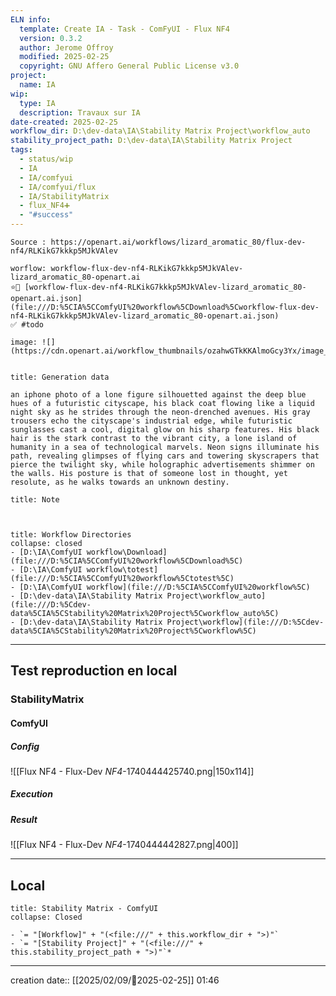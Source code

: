 ```yaml
---
ELN info:
  template: Create IA - Task - ComFyUI - Flux NF4
  version: 0.3.2
  author: Jerome Offroy
  modified: 2025-02-25
  copyright: GNU Affero General Public License v3.0
project:
  name: IA
wip:
  type: IA
  description: Travaux sur IA
date-created: 2025-02-25
workflow_dir: D:\dev-data\IA\Stability Matrix Project\workflow_auto
stability_project_path: D:\dev-data\IA\Stability Matrix Project
tags:
  - status/wip
  - IA
  - IA/comfyui
  - IA/comfyui/flux
  - IA/StabilityMatrix
  - flux_NF4➕
  - "#success"
---
```

```ad-tip
Source : https://openart.ai/workflows/lizard_aromatic_80/flux-dev-nf4/RLKikG7kkkp5MJkVAlev

worflow: workflow-flux-dev-nf4-RLKikG7kkkp5MJkVAlev-lizard_aromatic_80-openart.ai
⭐🚧 [workflow-flux-dev-nf4-RLKikG7kkkp5MJkVAlev-lizard_aromatic_80-openart.ai.json](file:///D:%5CIA%5CComfyUI%20workflow%5CDownload%5Cworkflow-flux-dev-nf4-RLKikG7kkkp5MJkVAlev-lizard_aromatic_80-openart.ai.json)
✅ #todo

image: ![](https://cdn.openart.ai/workflow_thumbnails/ozahwGTkKKAlmoGcy3Yx/image_zErkaJfs_1723411799672_raw.jpg)


```

````ad-quote
title: Generation data

an iphone photo of a lone figure silhouetted against the deep blue hues of a futuristic cityscape, his black coat flowing like a liquid night sky as he strides through the neon-drenched avenues. His gray trousers echo the cityscape's industrial edge, while futuristic sunglasses cast a cool, digital glow on his sharp features. His black hair is the stark contrast to the vibrant city, a lone island of humanity in a sea of technological marvels. Neon signs illuminate his path, revealing glimpses of flying cars and towering skyscrapers that pierce the twilight sky, while holographic advertisements shimmer on the walls. His posture is that of someone lost in thought, yet resolute, as he walks towards an unknown destiny.

````

```ad-note
title: Note



```
```ad-info
title: Workflow Directories
collapse: closed
- [D:\IA\ComfyUI workflow\Download](file:///D:%5CIA%5CComfyUI%20workflow%5CDownload%5C)
- [D:\IA\ComfyUI workflow\totest](file:///D:%5CIA%5CComfyUI%20workflow%5Ctotest%5C)
- [D:\IA\ComfyUI workflow](file:///D:%5CIA%5CComfyUI%20workflow%5C)
- [D:\dev-data\IA\Stability Matrix Project\workflow_auto](file:///D:%5Cdev-data%5CIA%5CStability%20Matrix%20Project%5Cworkflow_auto%5C)
- [D:\dev-data\IA\Stability Matrix Project\workflow](file:///D:%5Cdev-data%5CIA%5CStability%20Matrix%20Project%5Cworkflow%5C)
```


---

## Test reproduction en local
### StabilityMatrix


#### ComfyUI
##### Config
![[Flux NF4 - Flux-Dev _NF4_-1740444425740.png|150x114]]
##### Execution
##### Result
![[Flux NF4 - Flux-Dev _NF4_-1740444442827.png|400]]


---
## Local

```ad-tip
title: Stability Matrix - ComfyUI
collapse: Closed

- `= "[Workflow]" + "(<file:///" + this.workflow_dir + ">)"`
- `= "[Stability Project]" + "(<file:///" + this.stability_project_path + ">)"`*
```

---
creation date:: [[2025/02/09/📒2025-02-25]]  01:46

